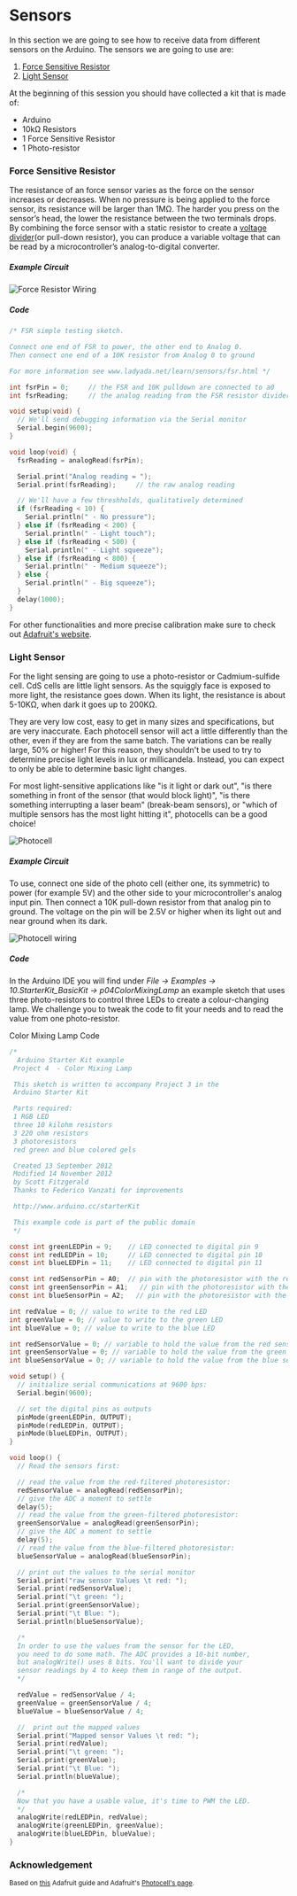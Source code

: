 # Sensors

In this section we are going to see how  to receive data from different sensors on the Arduino. The sensors we are going to use are:

1. [Force Sensitive Resistor](#force-sensitive-resistor)
2. [Light Sensor](#light-sensor)

At the beginning of this session you should have collected a kit that is made of:
* Arduino
* 10kΩ Resistors
* 1 Force Sensitive Resistor
* 1 Photo-resistor

### Force Sensitive Resistor

The resistance of an force sensor varies as the force on the sensor increases or decreases. When no pressure is being applied to the force sensor, its resistance will be larger than 1MΩ. The harder you press on the sensor’s head, the lower the resistance between the two terminals drops. By combining the force sensor with a static resistor to create a [voltage divider](https://learn.sparkfun.com/tutorials/voltage-dividers)(or pull-down resistor), you can produce a variable voltage that can be read by a microcontroller’s analog-to-digital converter.

##### Example Circuit
![Force Resistor Wiring](../img/force-resistor-wiring.png)

##### Code
```C
/* FSR simple testing sketch.

Connect one end of FSR to power, the other end to Analog 0.
Then connect one end of a 10K resistor from Analog 0 to ground

For more information see www.ladyada.net/learn/sensors/fsr.html */

int fsrPin = 0;     // the FSR and 10K pulldown are connected to a0
int fsrReading;     // the analog reading from the FSR resistor divider

void setup(void) {
  // We'll send debugging information via the Serial monitor
  Serial.begin(9600);   
}

void loop(void) {
  fsrReading = analogRead(fsrPin);  

  Serial.print("Analog reading = ");
  Serial.print(fsrReading);     // the raw analog reading

  // We'll have a few threshholds, qualitatively determined
  if (fsrReading < 10) {
    Serial.println(" - No pressure");
  } else if (fsrReading < 200) {
    Serial.println(" - Light touch");
  } else if (fsrReading < 500) {
    Serial.println(" - Light squeeze");
  } else if (fsrReading < 800) {
    Serial.println(" - Medium squeeze");
  } else {
    Serial.println(" - Big squeeze");
  }
  delay(1000);
}
```

For other functionalities and more precise calibration make sure to check out [Adafruit's website](https://learn.adafruit.com/force-sensitive-resistor-fsr/using-an-fsr).

### Light Sensor
For the light sensing are going to use a photo-resistor or Cadmium-sulfide cell. CdS cells are little light sensors. As the squiggly face is exposed to more light, the resistance goes down. When its light, the resistance is about 5-10KΩ, when dark it goes up to 200KΩ.

They are very low cost, easy to get in many sizes and specifications, but are very inaccurate. Each photocell sensor will act a little differently than the other, even if they are from the same batch. The variations can be really large, 50% or higher! For this reason, they shouldn't be used to try to determine precise light levels in lux or millicandela. Instead, you can expect to only be able to determine basic light changes.

For most light-sensitive applications like "is it light or dark out", "is there something in front of the sensor (that would block light)", "is there something interrupting a laser beam" (break-beam sensors), or "which of multiple sensors has the most light hitting it", photocells can be a good choice!

![Photocell](../img/light_photocell-diagram.png)

##### Example Circuit
To use, connect one side of the photo cell (either one, its symmetric) to power (for example 5V) and the other side to your microcontroller's analog input pin. Then connect a 10K pull-down resistor from that analog pin to ground. The voltage on the pin will be 2.5V or higher when its light out and near ground when its dark.

![Photocell wiring](../img/light-wiring.png)

##### Code
In the Arduino IDE you will find under *File → Examples → 10.StarterKit_BasicKit → p04ColorMixingLamp* an example sketch that uses three photo-resistors to control three LEDs to create a colour-changing lamp. We challenge you to tweak the code to fit your needs and to read the value from one photo-resistor.

Color Mixing Lamp Code
```C
/*
  Arduino Starter Kit example
 Project 4  - Color Mixing Lamp

 This sketch is written to accompany Project 3 in the
 Arduino Starter Kit

 Parts required:
 1 RGB LED
 three 10 kilohm resistors
 3 220 ohm resistors
 3 photoresistors
 red green and blue colored gels

 Created 13 September 2012
 Modified 14 November 2012
 by Scott Fitzgerald
 Thanks to Federico Vanzati for improvements

 http://www.arduino.cc/starterKit

 This example code is part of the public domain
 */

const int greenLEDPin = 9;    // LED connected to digital pin 9
const int redLEDPin = 10;     // LED connected to digital pin 10
const int blueLEDPin = 11;    // LED connected to digital pin 11

const int redSensorPin = A0;  // pin with the photoresistor with the red gel
const int greenSensorPin = A1;   // pin with the photoresistor with the green gel
const int blueSensorPin = A2;   // pin with the photoresistor with the blue gel

int redValue = 0; // value to write to the red LED
int greenValue = 0; // value to write to the green LED
int blueValue = 0; // value to write to the blue LED

int redSensorValue = 0; // variable to hold the value from the red sensor
int greenSensorValue = 0; // variable to hold the value from the green sensor
int blueSensorValue = 0; // variable to hold the value from the blue sensor

void setup() {
  // initialize serial communications at 9600 bps:
  Serial.begin(9600);

  // set the digital pins as outputs
  pinMode(greenLEDPin, OUTPUT);
  pinMode(redLEDPin, OUTPUT);
  pinMode(blueLEDPin, OUTPUT);
}

void loop() {
  // Read the sensors first:

  // read the value from the red-filtered photoresistor:
  redSensorValue = analogRead(redSensorPin);
  // give the ADC a moment to settle
  delay(5);
  // read the value from the green-filtered photoresistor:
  greenSensorValue = analogRead(greenSensorPin);
  // give the ADC a moment to settle
  delay(5);
  // read the value from the blue-filtered photoresistor:
  blueSensorValue = analogRead(blueSensorPin);

  // print out the values to the serial monitor
  Serial.print("raw sensor Values \t red: ");
  Serial.print(redSensorValue);
  Serial.print("\t green: ");
  Serial.print(greenSensorValue);
  Serial.print("\t Blue: ");
  Serial.println(blueSensorValue);

  /*
  In order to use the values from the sensor for the LED,
  you need to do some math. The ADC provides a 10-bit number,
  but analogWrite() uses 8 bits. You'll want to divide your
  sensor readings by 4 to keep them in range of the output.
  */

  redValue = redSensorValue / 4;
  greenValue = greenSensorValue / 4;
  blueValue = blueSensorValue / 4;

  //  print out the mapped values
  Serial.print("Mapped sensor Values \t red: ");
  Serial.print(redValue);
  Serial.print("\t green: ");
  Serial.print(greenValue);
  Serial.print("\t Blue: ");
  Serial.println(blueValue);

  /*
  Now that you have a usable value, it's time to PWM the LED.
  */
  analogWrite(redLEDPin, redValue);
  analogWrite(greenLEDPin, greenValue);
  analogWrite(blueLEDPin, blueValue);
}
```

### Acknowledgement
<small>Based on [this](https://learn.adafruit.com/photocells/using-a-photocell) Adafruit guide and Adafruit's [Photocell's page](https://www.adafruit.com/product/161).</small>
